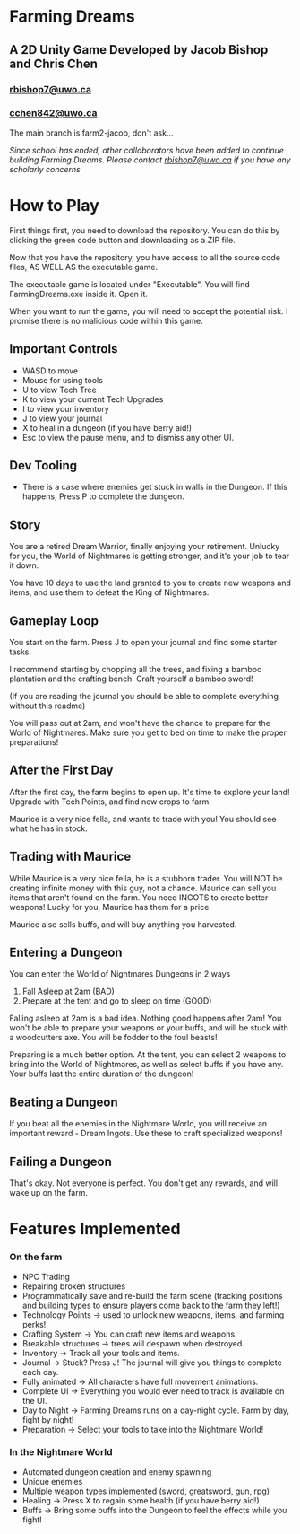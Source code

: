 # Farming Dreams
## A 2D Unity Game Developed by Jacob Bishop and Chris Chen
### rbishop7@uwo.ca 
### cchen842@uwo.ca

The main branch is farm2-jacob, don't ask...

*Since school has ended, other collaborators have been added to continue building Farming Dreams. Please contact rbishop7@uwo.ca if you have any scholarly concerns*

# How to Play
First things first, you need to download the repository. You can do this by clicking the green code button and downloading as a ZIP file. 

Now that you have the repository, you have access to all the source code files, AS WELL AS the executable game. 

The executable game is located under "Executable". You will find FarmingDreams.exe inside it. Open it.

When you want to run the game, you will need to accept the potential risk. I promise there is no malicious code within this game. 

## Important Controls
- WASD to move
- Mouse for using tools
- U to view Tech Tree
- K to view your current Tech Upgrades
- I to view your inventory
- J to view your journal
- X to heal in a dungeon (if you have berry aid!)
- Esc to view the pause menu, and to dismiss any other UI. 

## Dev Tooling
- There is a case where enemies get stuck in walls in the Dungeon. If this happens, Press P to complete the dungeon. 


## Story
You are a retired Dream Warrior, finally enjoying your retirement. Unlucky for you, the World of Nightmares is getting stronger, and it's your job to tear it down. 

You have 10 days to use the land granted to you to create new weapons and items, and use them to defeat the King of Nightmares. 

## Gameplay Loop
You start on the farm. Press J to open your journal and find some starter tasks. 

I recommend starting by chopping all the trees, and fixing a bamboo plantation and the crafting bench. Craft yourself a bamboo sword!

(If you are reading the journal you should be able to complete everything without this readme)

You will pass out at 2am, and won't have the chance to prepare for the World of Nightmares. Make sure you get to bed on time to make the proper preparations!

## After the First Day
After the first day, the farm begins to open up. It's time to explore your land! Upgrade with Tech Points, and find new crops to farm. 

Maurice is a very nice fella, and wants to trade with you! You should see what he has in stock. 

## Trading with Maurice
While Maurice is a very nice fella, he is a stubborn trader. You will NOT be creating infinite money with this guy, not a chance. 
Maurice can sell you items that aren't found on the farm. You need INGOTS to create better weapons! Lucky for you, Maurice has them for a price. 

Maurice also sells buffs, and will buy anything you harvested. 

## Entering a Dungeon
You can enter the World of Nightmares Dungeons in 2 ways
1. Fall Asleep at 2am (BAD)
2. Prepare at the tent and go to sleep on time (GOOD)

Falling asleep at 2am is a bad idea. Nothing good happens after 2am! You won't be able to prepare your weapons or your buffs, and will be stuck with a woodcutters axe. You will be fodder to the foul beasts!

Preparing is a much better option. At the tent, you can select 2 weapons to bring into the World of Nightmares, as well as select buffs if you have any. Your buffs last the entire duration of the dungeon!

## Beating a Dungeon
If you beat all the enemies in the Nightmare World, you will receive an important reward - Dream Ingots. Use these to craft specialized weapons!

## Failing a Dungeon
That's okay. Not everyone is perfect. You don't get any rewards, and will wake up on the farm. 


# Features Implemented
### On the farm
- NPC Trading
- Repairing broken structures
- Programmatically save and re-build the farm scene (tracking positions and building types to ensure players come back to the farm they left!)
- Technology Points -> used to unlock new weapons, items, and farming perks!
- Crafting System -> You can craft new items and weapons.
- Breakable structures -> trees will despawn when destroyed. 
- Inventory -> Track all your tools and items.
- Journal -> Stuck? Press J! The journal will give you things to complete each day. 
- Fully animated -> All characters have full movement animations. 
- Complete UI -> Everything you would ever need to track is available on the UI. 
- Day to Night -> Farming Dreams runs on a day-night cycle. Farm by day, fight by night!
- Preparation -> Select your tools to take into the Nightmare World!

### In the Nightmare World
- Automated dungeon creation and enemy spawning
- Unique enemies
- Multiple weapon types implemented (sword, greatsword, gun, rpg)
- Healing -> Press X to regain some health (if you have berry aid!)
- Buffs -> Bring some buffs into the Dungeon to feel the effects while you fight!
